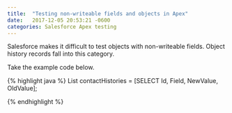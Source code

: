 ```yaml
---
title:  "Testing non-writeable fields and objects in Apex"
date:   2017-12-05 20:53:21 -0600
categories: Salesforce Apex testing
---
```

Salesforce makes it difficult to test objects with non-writeable fields. Object history records fall into this category.

Take the example code below.

{% highlight java %}
List<ContactHistory> contactHistories = [SELECT Id, Field, NewValue, OldValue];

{% endhighlight %}

